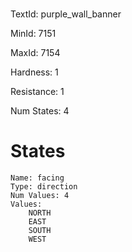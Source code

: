 # 

TextId: purple_wall_banner

MinId: 7151

MaxId: 7154

Hardness: 1

Resistance: 1


Num States: 4

# States
```
Name: facing
Type: direction
Num Values: 4
Values:
    NORTH
    EAST
    SOUTH
    WEST
```